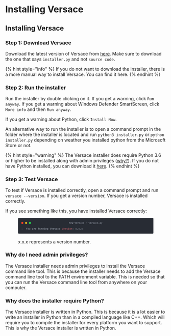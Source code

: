 # Installing Versace

## Installing Versace

### Step 1: Download Versace

Download the latest version of Versace from [here](https://github.com/Ze7111/Versace/releases/latest). Make sure to download the one that says `installer.py` and not `source code`.

{% hint style="info" %}
If you do not want to download the installer, there is a more manual way to install Versace. You can find it here.
{% endhint %}

### Step 2: Run the installer

Run the installer by double clicking on it. If you get a warning, click `Run anyway`. If you get a warning about Windows Defender SmartScreen, click `More info` and then `Run anyway`.

If you get a warning about Python, click `Install Now`.

An alternative way to run the installer is to open a command prompt in the folder where the installer is located and run `python3 installer.py` or `python installer.py` depending on weather you installed python from the Microsoft Store or not.

{% hint style="warning" %}
The Versace installer does require Python 3.6 or higher to be installed along with admin privileges ([why?](installing-versace.md#why-do-i-need-admin-privileges)). If you do not have Python installed, you can download it [here](https://www.python.org/downloads/).
{% endhint %}

### Step 3: Test Versace

To test if Versace is installed correctly, open a command prompt and run `versace --version`. If you get a version number, Versace is installed correctly.

If you see something like this, you have installed Versace correctly:

<figure><img src="../.gitbook/assets/image (5).png" alt=""><figcaption><p>x.x.x represents a version number.</p></figcaption></figure>

### Why do I need admin privileges?

The Versace installer needs admin privileges to install the Versace command line tool. This is because the installer needs to add the Versace command line tool to the PATH environment variable. This is needed so that you can run the Versace command line tool from anywhere on your computer.

### Why does the installer require Python?

The Versace installer is written in Python. This is because it is a lot easier to write an installer in Python than in a compiled language like C++. Which will require you to compile the installer for every platform you want to support. This is why the Versace installer is written in Python.
